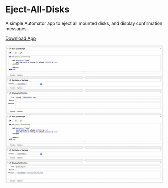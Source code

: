 # Eject-All-Disks

A simple Automator app to eject all mounted disks, and display confirmation messages.

[Download App](https://github.com/abhibeckert/Eject-All-Disks/releases/download/1.0/Eject-All-Disks.zip)


![Worflow screenshot](https://raw.githubusercontent.com/abhibeckert/Eject-All-Disks/master/workflow-screenshot.png)
